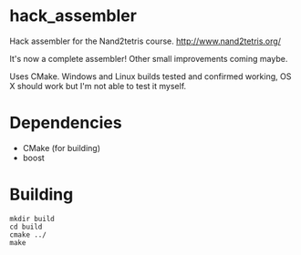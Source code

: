 # hack_assembler

Hack assembler for the Nand2tetris course. http://www.nand2tetris.org/

It's now a complete assembler! Other small improvements coming maybe.

Uses CMake. Windows and Linux builds tested and confirmed working, OS X should work but I'm not able to test it myself.

# Dependencies

- CMake (for building)
- boost

# Building

```
mkdir build
cd build
cmake ../
make
```
